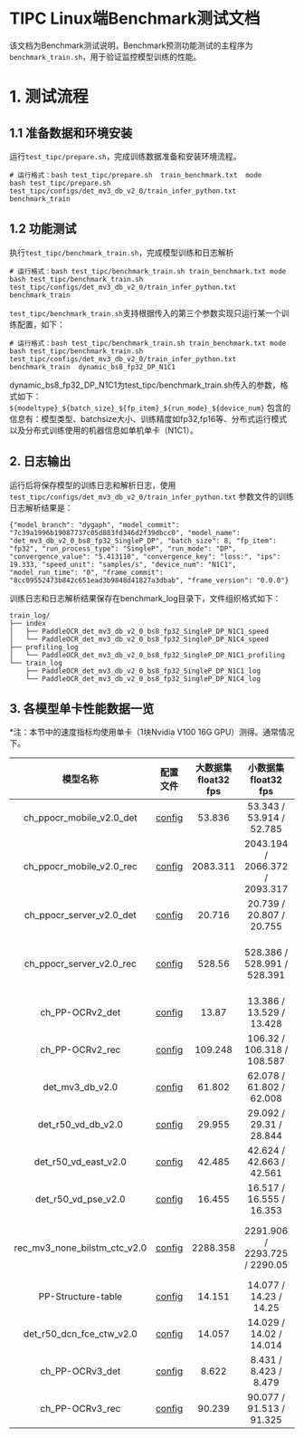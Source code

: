 
# TIPC Linux端Benchmark测试文档

该文档为Benchmark测试说明，Benchmark预测功能测试的主程序为`benchmark_train.sh`，用于验证监控模型训练的性能。

# 1. 测试流程
## 1.1 准备数据和环境安装
运行`test_tipc/prepare.sh`，完成训练数据准备和安装环境流程。

```shell
# 运行格式：bash test_tipc/prepare.sh  train_benchmark.txt  mode
bash test_tipc/prepare.sh test_tipc/configs/det_mv3_db_v2_0/train_infer_python.txt benchmark_train
```

## 1.2 功能测试
执行`test_tipc/benchmark_train.sh`，完成模型训练和日志解析

```shell
# 运行格式：bash test_tipc/benchmark_train.sh train_benchmark.txt mode
bash test_tipc/benchmark_train.sh test_tipc/configs/det_mv3_db_v2_0/train_infer_python.txt benchmark_train

```

`test_tipc/benchmark_train.sh`支持根据传入的第三个参数实现只运行某一个训练配置，如下：
```shell
# 运行格式：bash test_tipc/benchmark_train.sh train_benchmark.txt mode
bash test_tipc/benchmark_train.sh test_tipc/configs/det_mv3_db_v2_0/train_infer_python.txt benchmark_train  dynamic_bs8_fp32_DP_N1C1
```
dynamic_bs8_fp32_DP_N1C1为test_tipc/benchmark_train.sh传入的参数，格式如下：
`${modeltype}_${batch_size}_${fp_item}_${run_mode}_${device_num}`
包含的信息有：模型类型、batchsize大小、训练精度如fp32,fp16等、分布式运行模式以及分布式训练使用的机器信息如单机单卡（N1C1）。


## 2. 日志输出

运行后将保存模型的训练日志和解析日志，使用 `test_tipc/configs/det_mv3_db_v2_0/train_infer_python.txt` 参数文件的训练日志解析结果是：

```
{"model_branch": "dygaph", "model_commit": "7c39a1996b19087737c05d883fd346d2f39dbcc0", "model_name": "det_mv3_db_v2_0_bs8_fp32_SingleP_DP", "batch_size": 8, "fp_item": "fp32", "run_process_type": "SingleP", "run_mode": "DP", "convergence_value": "5.413110", "convergence_key": "loss:", "ips": 19.333, "speed_unit": "samples/s", "device_num": "N1C1", "model_run_time": "0", "frame_commit": "8cc09552473b842c651ead3b9848d41827a3dbab", "frame_version": "0.0.0"}
```

训练日志和日志解析结果保存在benchmark_log目录下，文件组织格式如下：
```
train_log/
├── index
│   ├── PaddleOCR_det_mv3_db_v2_0_bs8_fp32_SingleP_DP_N1C1_speed
│   └── PaddleOCR_det_mv3_db_v2_0_bs8_fp32_SingleP_DP_N1C4_speed
├── profiling_log
│   └── PaddleOCR_det_mv3_db_v2_0_bs8_fp32_SingleP_DP_N1C1_profiling
└── train_log
    ├── PaddleOCR_det_mv3_db_v2_0_bs8_fp32_SingleP_DP_N1C1_log
    └── PaddleOCR_det_mv3_db_v2_0_bs8_fp32_SingleP_DP_N1C4_log
```
## 3. 各模型单卡性能数据一览

*注：本节中的速度指标均使用单卡（1块Nvidia V100 16G GPU）测得。通常情况下。


|模型名称|配置文件|大数据集 float32 fps |小数据集 float32 fps |diff |大数据集 float16 fps|小数据集 float16 fps| diff | 大数据集大小 | 小数据集大小 |
|:-:|:-:|:-:|:-:|:-:|:-:|:-:|:-:|:-:|:-:|
| ch_ppocr_mobile_v2.0_det |[config](../configs/ch_ppocr_mobile_v2.0_det/train_infer_python.txt) | 53.836 | 53.343 / 53.914 / 52.785 |0.020940758 | 45.574 | 45.57 / 46.292 / 46.213 | 0.015596647 | 10,000| 2,000|
| ch_ppocr_mobile_v2.0_rec |[config](../configs/ch_ppocr_mobile_v2.0_rec/train_infer_python.txt) | 2083.311 | 2043.194	/ 2066.372 / 2093.317 |0.023944295 | 2153.261 | 2167.561 /	2165.726 /	2155.614| 0.005511725 | 600,000| 160,000|
| ch_ppocr_server_v2.0_det |[config](../configs/ch_ppocr_server_v2.0_det/train_infer_python.txt) | 20.716 | 20.739 /	20.807 /	20.755 |0.003268131 | 20.592 | 20.498 /	20.993 /	20.75| 0.023579288 | 10,000| 2,000|
| ch_ppocr_server_v2.0_rec |[config](../configs/ch_ppocr_server_v2.0_rec/train_infer_python.txt) | 528.56 | 528.386 /	528.991 /	528.391 |0.001143687 | 1189.788 | 1190.007 /	1176.332 /	1192.084| 0.013213834 |  600,000| 160,000|
| ch_PP-OCRv2_det	 |[config](../configs/ch_PP-OCRv2_det/train_infer_python.txt) | 13.87 | 13.386 /	13.529 /	13.428 |0.010569887 | 17.847 | 17.746 /	17.908 /	17.96| 0.011915367 | 10,000| 2,000|
| ch_PP-OCRv2_rec	 |[config](../configs/ch_PP-OCRv2_rec/train_infer_python.txt) | 109.248 | 106.32 /	106.318 /	108.587 |0.020895687 | 117.491 | 117.62 /	117.757 /	117.726| 0.001163413 | 140,000| 40,000|
| det_mv3_db_v2.0	 |[config](../configs/det_mv3_db_v2_0/train_infer_python.txt) | 61.802 | 62.078 /	61.802 /	62.008 |0.00444602 | 82.947 | 84.294 /	84.457 /	84.005| 0.005351836 | 10,000| 2,000|
| det_r50_vd_db_v2.0	 |[config](../configs/det_r50_vd_db_v2.0/train_infer_python.txt) | 29.955 | 29.092 /	29.31 /	28.844 |0.015899011 | 51.097 |50.367 /	50.879 /	50.227| 0.012814717 | 10,000| 2,000|
| det_r50_vd_east_v2.0	 |[config](../configs/det_r50_vd_east_v2.0/train_infer_python.txt) | 42.485 | 42.624 /	42.663 /	42.561 |0.00239083 | 67.61 |67.825/ 	68.299/ 	68.51| 0.00999854 | 10,000| 2,000|
| det_r50_vd_pse_v2.0	 |[config](../configs/det_r50_vd_pse_v2.0/train_infer_python.txt) | 16.455 | 16.517 / 16.555 /	16.353 |0.012201752 | 27.02 |27.288 /	27.152 /	27.408| 0.009340339 | 10,000| 2,000|
| rec_mv3_none_bilstm_ctc_v2.0	 |[config](../configs/rec_mv3_none_bilstm_ctc_v2.0/train_infer_python.txt) | 2288.358 | 2291.906 /	2293.725 /	2290.05 |0.001602197 | 2336.17 |2327.042 /	2328.093 /	2344.915| 0.007622025 | 600,000| 160,000|
| PP-Structure-table	 |[config](../configs/en_table_structure/train_infer_python.txt) | 14.151 | 14.077 /	14.23 /	14.25 |0.012140351 | 16.285 | 16.595 /	16.878 /	16.531 | 0.020559308 | 20,000| 5,000|
| det_r50_dcn_fce_ctw_v2.0	 |[config](../configs/det_r50_dcn_fce_ctw_v2.0/train_infer_python.txt) | 14.057 | 14.029 /	14.02 /	14.014 |0.001069214 | 18.298 |18.411 /	18.376 /	18.331| 0.004345228 | 10,000| 2,000|
| ch_PP-OCRv3_det	 |[config](../configs/ch_PP-OCRv3_det/train_infer_python.txt) | 8.622 | 8.431 /	8.423 /	8.479|0.006604552 | 14.203 |14.346	14.468	14.23| 0.016450097 | 10,000| 2,000|
| ch_PP-OCRv3_rec	 |[config](../configs/ch_PP-OCRv3_rec/train_infer_python.txt) | 90.239 | 90.077 /	91.513 /	91.325|0.01569176 | | |  | 160,000| 40,000|
